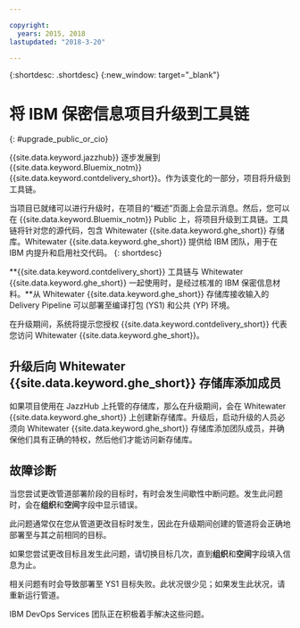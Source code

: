 ```yaml
---

copyright:
  years: 2015, 2018
lastupdated: "2018-3-20"

---
```


{:shortdesc: .shortdesc}
{:new_window: target="_blank"}

# 将 IBM 保密信息项目升级到工具链 
{: #upgrade_public_or_cio}

{{site.data.keyword.jazzhub}} 逐步发展到 {{site.data.keyword.Bluemix_notm}} {{site.data.keyword.contdelivery_short}}。作为该变化的一部分，项目将升级到工具链。

当项目已就绪可以进行升级时，在项目的“概述”页面上会显示消息。然后，您可以在 {{site.data.keyword.Bluemix_notm}} Public 上，将项目升级到工具链。工具链将针对您的源代码，包含 Whitewater {{site.data.keyword.ghe_short}} 存储库。Whitewater {{site.data.keyword.ghe_short}} 提供给 IBM 团队，用于在 IBM 内提升和启用社交代码。
{: shortdesc}

**{{site.data.keyword.contdelivery_short}} 工具链与 Whitewater {{site.data.keyword.ghe_short}} 一起使用时，是经过核准的 IBM 保密信息材料。**从 Whitewater {{site.data.keyword.ghe_short}} 存储库接收输入的 Delivery Pipeline 可以部署至编译打包 (YS1) 和公共 (YP) 环境。

在升级期间，系统将提示您授权 {{site.data.keyword.contdelivery_short}} 代表您访问 Whitewater {{site.data.keyword.ghe_short}}。

## 升级后向 Whitewater {{site.data.keyword.ghe_short}} 存储库添加成员

如果项目使用在 JazzHub 上托管的存储库，那么在升级期间，会在 Whitewater {{site.data.keyword.ghe_short}} 上创建新存储库。升级后，启动升级的人员必须向 Whitewater {{site.data.keyword.ghe_short}} 存储库添加团队成员，并确保他们具有正确的特权，然后他们才能访问新存储库。

## 故障诊断

当您尝试更改管道部署阶段的目标时，有时会发生间歇性中断问题。发生此问题时，会在**组织**和**空间**字段中显示错误。

此问题通常仅在您从管道更改目标时发生，因此在升级期间创建的管道将会正确地部署至与其之前相同的目标。

如果您尝试更改目标且发生此问题，请切换目标几次，直到**组织**和**空间**字段填入信息为止。

相关问题有时会导致部署至 YS1 目标失败。此状况很少见；如果发生此状况，请重新运行管道。

IBM DevOps Services 团队正在积极着手解决这些问题。
